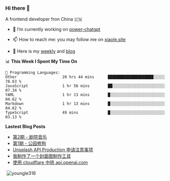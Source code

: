 <h3>Hi there 👋</h3>

A frontend developer fron China 🇨🇳

- 🔭 I’m currently working on [power-chatgpt](https://github.com/youngle316/power-chatgpt)

- 📫 How to reach me: you may follow me on [xiaole.site](https://xiaole.site)

- 📝 Here is my [weekly](https://weekly.xiao.site) and [blog](https://xlog.xiaole.site)

</p>

<!--START_SECTION:waka-->
📊 **This Week I Spent My Time On** 

```text
💬 Programming Languages: 
Other                    20 hrs 44 mins      ████████████████████░░░░░   78.63 % 
JavaScript               1 hr 56 mins        ██░░░░░░░░░░░░░░░░░░░░░░░   07.34 % 
YAML                     1 hr 13 mins        █░░░░░░░░░░░░░░░░░░░░░░░░   04.62 % 
Markdown                 1 hr 13 mins        █░░░░░░░░░░░░░░░░░░░░░░░░   04.62 % 
TypeScript               49 mins             █░░░░░░░░░░░░░░░░░░░░░░░░   03.13 % 
```


<!--END_SECTION:waka-->

**Lastest Blog Posts**
<!-- BLOG-POST-LIST:START -->
- [第2期 - 剧院音乐](https://weekly.xiaole.site/posts/theater-music)
- [第1期 - 公园修狗](https://weekly.xiaole.site/posts/park-puppy)
- [Unsplash API Production 申请注意事项](https://xlog.app/api/redirection?characterId=57214&noteId=40)
- [我制作了一个封面图制作工具](https://xlog.app/api/redirection?characterId=57214&noteId=39)
- [使用 cloudflare 中转 api.openai.com](https://xlog.app/api/redirection?characterId=57214&noteId=30)
<!-- BLOG-POST-LIST:END -->

<p>&nbsp;<img align="center" src="https://github-readme-stats.vercel.app/api?username=youngle316&show_icons=true&locale=en" alt="youngle316" /></p>

